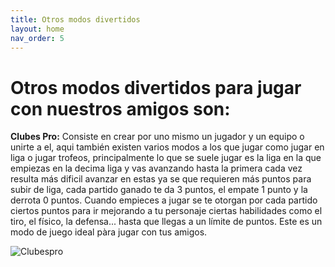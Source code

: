 ```yaml
---
title: Otros modos divertidos
layout: home
nav_order: 5
---
```


# Otros modos divertidos para jugar con nuestros amigos son:

**Clubes Pro:** Consiste en crear por uno mismo un jugador y un equipo o unirte a el, aqui también existen varios modos a los que jugar como jugar en liga o jugar trofeos, principalmente lo que se suele jugar es la liga en la que empiezas en la decima liga y vas avanzando hasta la primera cada vez resulta más dificil avanzar en estas ya se que requieren más puntos para subir de liga, cada partido ganado te da 3 puntos, el empate 1 punto y la derrota 0 puntos. Cuando empieces a jugar se te otorgan por cada partido ciertos puntos para ir mejorando a tu personaje ciertas habilidades como el tiro, el físico, la defensa... hasta que llegas a un límite de puntos. Este es un modo de juego ideal pàra jugar con tus amigos. 

![Clubespro](https://i.ytimg.com/vi/MA6HCwcub_0/maxresdefault.jpg)
